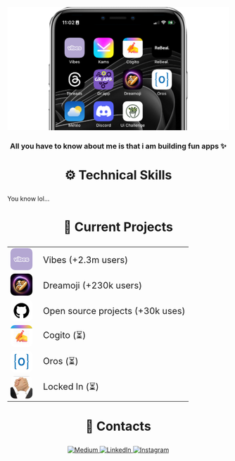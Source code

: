 
<a><img src="./iphone.png"></img></a>

<h3 align="center">All you have to know about me is that i am building fun apps ✨</h3>

# <p align="center">⚙️ Technical Skills</p>

You know lol...

# <p align="center">🤫 Current Projects</p>

<table align="center">
  <tr>
    <td>
      <a href="http://vibeswidget.com">
        <img src="vibes.png" alt="Vibes" width="50" style="border-radius: 10px; margin-right: 10px;">
      </a>
    </td>
    <td>
      <a href="http://vibeswidget.com" style="text-decoration: none;">
        <span style="font-size: 20px;">Vibes (+2.3m users)</span>
      </a>
    </td>
  </tr>
  <tr>
    <td>
      <a href="http://dreamoji.ai">
        <img src="dreamoji.png" alt="Dreamoji" width="50" style="border-radius: 10px; margin-right: 10px;">
      </a>
    </td>
    <td>
      <a href="http://dreamoji.ai" style="text-decoration: none;">
        <span style="font-size: 20px;">Dreamoji (+230k users)</span>
      </a>
    </td>
  </tr>
  <tr>
    <td>
      <a href="https://github.com/Antoinegtir?tab=repositories">
        <img src="github.png" alt="Open source projects" width="50" style="border-radius: 10px; margin-right: 10px;">
      </a>
    </td>
    <td>
      <a href="" style="text-decoration: none;">
        <span style="font-size: 20px;">Open source projects (+30k uses)</span>
      </a>
    </td>
  </tr>
  <tr>
    <td>
      <a href="http://revisio-ai.web.app">
        <img src="cogito.png" alt="Cogito" width="50" style="border-radius: 10px; margin-right: 10px;">
      </a>
    </td>
    <td>
      <a href="http://revisio-ai.web.app" style="text-decoration: none;">
        <span style="font-size: 20px;">Cogito (⏳)</span>
      </a>
    </td>
  </tr>
  <tr>
    <td>
      <a href="http://revisio-ai.web.app">
        <img src="oros.png" alt="Cogito" width="50" style="border-radius: 10px; margin-right: 10px;">
      </a>
    </td>
    <td>
      <a href="https://oros-nantes.web.app" style="text-decoration: none;">
        <span style="font-size: 20px;">Oros (⏳)</span>
      </a>
    </td>
  </tr>
  <tr>
    <td>
      <a href="https://lockedin.fyi">
        <img src="lockedin.png" alt="Cogito" width="50" style="border-radius: 10px; margin-right: 10px;">
      </a>
    </td>
    <td>
      <a href="https://lockedin.fyi" style="text-decoration: none;">
        <span style="font-size: 20px;">Locked In (⏳)</span>
      </a>
    </td>
  </tr>
</table>

# <p align="center">🔗 Contacts</p>

<p align="center">
  <a href="https://medium.com/@zkhwctb">
    <img src="https://img.shields.io/badge/medium-fff?style=for-the-badge&logo=medium&logoColor=black" alt="Medium">
  </a>
  <a href="https://www.linkedin.com/in/antoine-gonthier-029a32242">
    <img src="https://img.shields.io/badge/linkedin-0A66C2?style=for-the-badge&logo=linkedin&logoColor=white" alt="LinkedIn">
  </a>
  <a href="http://instagram.com/antoine.gtier/">
    <img src="https://img.shields.io/badge/instagram-1DA1F2?style=for-the-badge&logo=instagram&logoColor=white" alt="Instagram">
  </a>
</p>

